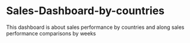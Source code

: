 # Sales-Dashboard-by-countries
This dashboard is about sales performance by countries and along sales performance comparisons by weeks 
